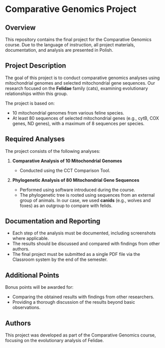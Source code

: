 # Comparative Genomics Project

## Overview
This repository contains the final project for the Comparative Genomics course. Due to the language of instruction, all project materials, documentation, and analysis are presented in Polish.

## Project Description
The goal of this project is to conduct comparative genomics analyses using mitochondrial genomes and selected mitochondrial gene sequences. Our research focused on the **Felidae** family (cats), examining evolutionary relationships within this group.

The project is based on:
- 10 mitochondrial genomes from various feline species.
- At least 80 sequences of selected mitochondrial genes (e.g., cytB, COX genes, ND genes), with a maximum of 8 sequences per species.

## Required Analyses
The project consists of the following analyses:
1. **Comparative Analysis of 10 Mitochondrial Genomes**
   - Conducted using the CCT Comparison Tool.

2. **Phylogenetic Analysis of 80 Mitochondrial Gene Sequences**
   - Performed using software introduced during the course.
   - The phylogenetic tree is rooted using sequences from an external group of animals. In our case, we used **canids** (e.g., wolves and foxes) as an outgroup to compare with felids.

## Documentation and Reporting
- Each step of the analysis must be documented, including screenshots where applicable.
- The results should be discussed and compared with findings from other authors.
- The final project must be submitted as a single PDF file via the Classroom system by the end of the semester.

## Additional Points
Bonus points will be awarded for:
- Comparing the obtained results with findings from other researchers.
- Providing a thorough discussion of the results beyond basic observations.

## Authors
This project was developed as part of the Comparative Genomics course, focusing on the evolutionary analysis of Felidae.

